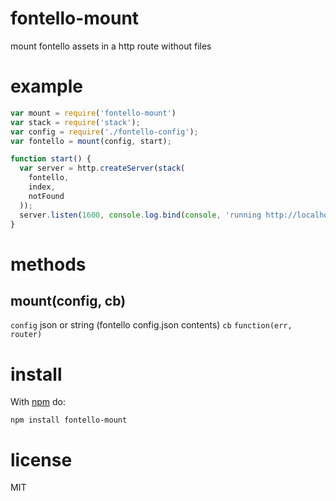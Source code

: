 # fontello-mount

mount fontello assets in a http route without files

# example

``` js
var mount = require('fontello-mount')
var stack = require('stack');
var config = require('./fontello-config');
var fontello = mount(config, start);

function start() {
  var server = http.createServer(stack(
    fontello,
    index,
    notFound
  ));
  server.listen(1600, console.log.bind(console, 'running http://localhost:1600'));
}
```

# methods

## mount(config, cb)

`config` json or string (fontello config.json contents)
`cb` ```function(err, router)```

# install

With [npm](https://npmjs.org) do:

```
npm install fontello-mount
```

# license

MIT
